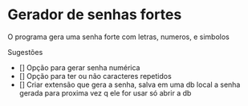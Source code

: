 # Gerador de senhas fortes
 O programa gera uma senha forte com letras, numeros, e simbolos
 
 Sugestões
 - [] Opção para gerar senha numérica
 - [] Opção para ter ou não caracteres repetidos
 - [] Criar extensão que gera a senha, salva em uma db local a senha gerada
      para proxima vez q ele for usar só abrir a db
